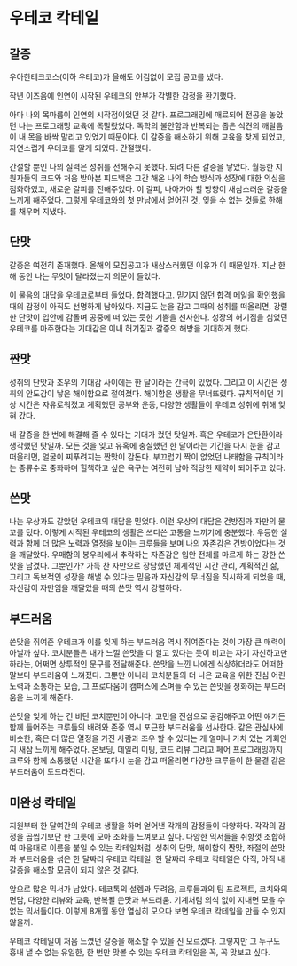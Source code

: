 # 우테코 칵테일

## 갈증
우아한테크코스(이하 우테코)가 올해도 어김없이 모집 공고를 냈다.

작년 이즈음에 인연이 시작된 우테코의 안부가 각별한 감정을 환기했다.

 아마 나의 목마름이 인연의 시작점이었던 것 같다. 프로그래밍에 매료되어 전공을 놓았던 나는 프로그래밍 교육에 목말랐었다. 독학의 불안함과 반복되는 좁은 식견의 깨달음이 내 목을 바싹 말리고 있었기 때문이다. 이 갈증을 해소하기 위해 교육을 찾게 되었고, 자연스럽게 우테코를 알게 되었다. 간절했다. 



 간절할 뿐인 나의 실력은 성취를 전해주지 못했다. 되려 다른 갈증을 낳았다. 월등한 지원자들의 코드와 처음 받아본 피드백은 그간 해온 나의 학습 방식과 성장에 대한 의심을 점화하였고, 새로운 갈피를 전해주었다. 이 갈피, 나아가야 할 방향이 새삼스러운 갈증을 느끼게 해주었다. 그렇게 우테코와의 첫 만남에서 얻어진 것, 잊을 수 없는 것들로 한해를 채우며 지냈다.



## 단맛
 갈증은 여전히 존재했다. 올해의 모집공고가 새삼스러웠던 이유가 이 때문일까. 지난 한 해 동안 나는 무엇이 달라졌는지 의문이 들었다. 

 

 이 물음의 대답을 우테코로부터 들었다. 합격했다고. 믿기지 않던 합격 메일을 확인했을 때의 감정이 아직도 선명하게 남아있다. 지금도 눈을 감고 그때의 성취를 떠올리면, 강렬한 단맛이 입안에 감돌며 공중에 떠 있는 듯한 기쁨을 선사한다. 성장의 허기짐을 심었던 우테코를 마주한다는 기대감은 이내 허기짐과 갈증의 해방을 기대하게 했다.



## 짠맛
 성취의 단맛과 조우의 기대감 사이에는 한 달이라는 간극이 있었다. 그리고 이 시간은 성취의 안도감이 낳은 해이함으로 절여졌다. 해이함은 생활을 무너뜨렸다. 규칙적이던 기상 시간은 자유로워졌고 계획했던 공부와 운동, 다양한 생활들이 우테코 성취에 취해 잊혀 갔다. 

 

 내 갈증을 한 번에 해결해 줄 수 있다는 기대가 컸던 탓일까. 혹은 우테코가 은탄환이라 생각했던 탓일까. 모든 것을 잊고 유혹에 충실했던 한 달이라는 기간을 다시 눈을 감고 떠올리면, 얼굴이 찌푸려지는 짠맛이 감돈다. 부끄럽기 짝이 없었던 나태함을 규칙이라는 증류수로 중화하며 힐책하고 싶은 욕구는 여전히 남아 적당한 제약이 되어주고 있다.



## 쓴맛
  나는 우상과도 같았던 우테코의 대답을 믿었다. 이런 우상의 대답은 건방짐과 자만의 물꼬를 텄다. 이렇게 시작된 우테코의 생활은 쓰디쓴 고통을 느끼기에 충분했다. 우등한 실력과 함께 더 많은 노력과 열정을 보이는 크루들을 보며 나의 자존감은 건방이었다는 것을 깨달았다. 우매함의 봉우리에서 추락하는 자존감은 입안 전체를 마르게 하는 강한 쓴맛을 남겼다. 그뿐인가? 가득 찬 자만으로 장담했던 체계적인 시간 관리, 계획적인 삶, 그리고 독보적인 성장을 해낼 수 있다는 믿음과 자신감의 무너짐을 직시하게 되었을 때, 자신감이 자만임을 깨달았을 때의 쓴맛 역시 강렬하다.



## 부드러움
 쓴맛을 쥐여준 우테코가 이를 잊게 하는 부드러움 역시 쥐여준다는 것이 가장 큰 매력이 아닐까 싶다. 코치분들은 내가 느낄 쓴맛을 다 알고 있다는 듯이 비교는 자기 자신하고만 하라는, 어쩌면 상투적인 문구를 전달해준다. 쓴맛을 느낀 나에겐 식상하더라도 어떠한 말보다 부드러움이 느껴졌다. 그뿐만 아니라 코치분들의 더 나은 교육을 위한 진심 어린 노력과 소통하는 모습, 그 프로다움이 캠퍼스에 스며들 수 있는 쓴맛을 정화하는 부드러움을 느끼게 해준다.



 쓴맛을 잊게 하는 건 비단 코치뿐만이 아니다. 고민을 진심으로 공감해주고 어떤 얘기든 함께 들어주는 크루들의 배려와 존중 역시 포근한 부드러움을 선사한다. 같은 관심사에 비슷한, 혹은 더 많은 열정을 가진 사람과 조우 할 수 있다는 게 얼마나 가치 있는 기회인지 새삼 느끼게 해주었다. 온보딩, 데일리 미팅, 코드 리뷰 그리고 페어 프로그래밍까지 크루와 함께 소통했던 시간을 또다시 눈을 감고 떠올리면 다양한 크루들이 한 물결 같은 부드러움이 도드라진다.



## 미완성 칵테일
 지원부터 한 달여간의 우테코 생활을 하며 얻어낸 각개의 감정들이 다양하다. 각각의 감정을 곱씹기보단 한 그릇에 모아 조화를 느껴보고 싶다. 다양한 믹서들을 취향껏 조합하여 마음대로 이름을 붙일 수 있는 칵테일처럼. 성취의 단맛, 해이함의 짠맛, 좌절의 쓴맛과 부드러움을 섞은 한 달짜리 우테코 칵테일. 한 달짜리 우테코 칵테일은 아직, 아직 내 갈증을 해소할 모금이 되지 않은 것 같다.



 앞으로 많은 믹서가 남았다. 테코톡의 설렘과 두려움, 크루들과의 팀 프로젝트, 코치와의 면담, 다양한 리뷰와 교육, 반복될 쓴맛과 부드러움. 기계처럼 의식 없이 지내면 모을 수 없는 믹서들이다. 이렇게 8개월 동안 열심히 모으다 보면 우테코 칵테일을 만들 수 있지 않을까. 

 

 우테코 칵테일이 처음 느꼈던 갈증을 해소할 수 있을 진 모르겠다. 그렇지만 그 누구도 흉내 낼 수 없는 유일한, 한 번만 맛볼 수 있는 우테코 칵테일을 꼭, 꼭 맛보고 싶다.
